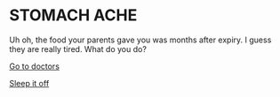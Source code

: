 # STOMACH ACHE

Uh oh, the food your parents gave you was months after expiry. I guess they are really tired. What do you do?

[Go to doctors](doctors.md)  

[Sleep it off](better.md)